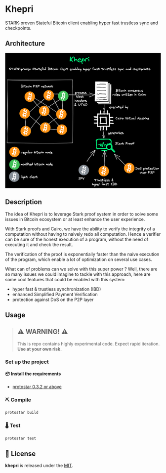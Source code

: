 # Khepri

STARK-proven Stateful Bitcoin client enabling hyper fast trustless sync and checkpoints.

## Architecture

![Khepri Architecture](docs/img/khepri-architecture.png)

## Description

The idea of Khepri is to leverage Stark proof system in order to solve some issues in Bitcoin ecosystem or at least enhance the user experience.

With Stark proofs and Cairo, we have the ability to verify the integrity of a computation without having to naively redo all computation. Hence a verifier can be sure of the honest execution of a program, without the need of executing it and check the result.

The verification of the proof is exponentially faster than the naive execution of the program, which enable a lot of optimization on several use cases.

What can of problems can we solve with this super power ? Well, there are so many issues we could imagine to tackle with this approach, here are some cool features that could be enabled with this system:

- hyper fast & trustless synchronization (IBD)
- enhanced Simplified Payment Verification
- protection against DoS on the P2P layer

## Usage

> ## ⚠️ WARNING! ⚠️
>
> This is repo contains highly experimental code.
> Expect rapid iteration.
> **Use at your own risk.**

### Set up the project

#### 📦 Install the requirements

- [protostar 0.3.2 or above](https://docs.swmansion.com/protostar/docs/tutorials/installation)

### ⛏️ Compile

```bash
protostar build
```

### 🌡️ Test

```bash
protostar test
```

## 📄 License

**khepri** is released under the [MIT](LICENSE).
